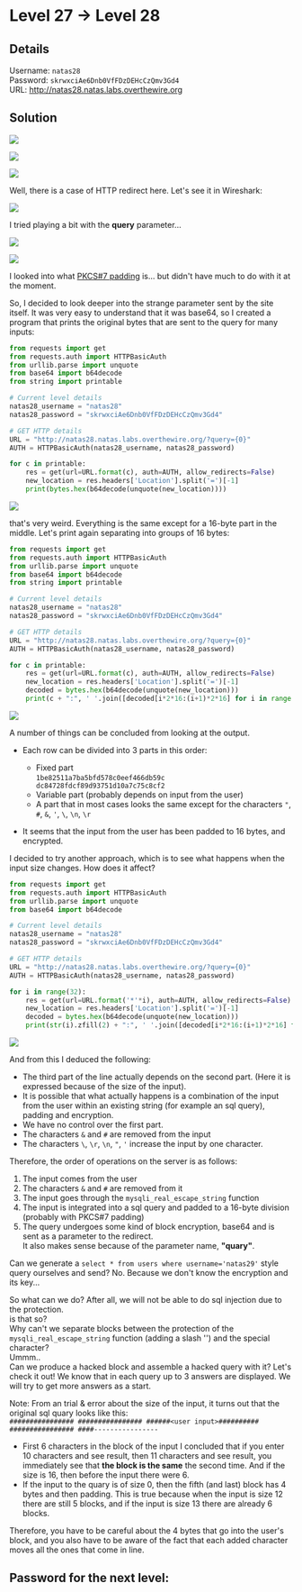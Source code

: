 # Level 27 → Level 28

## Details
Username: `natas28`<br />
Password: `skrwxciAe6Dnb0VfFDzDEHcCzQmv3Gd4`<br />
URL:      http://natas28.natas.labs.overthewire.org

## Solution
![](0.png)

![](1.png)

![](2.png)

Well, there is a case of HTTP redirect here. Let's see it in Wireshark:

![](3.png)

I tried playing a bit with the **query** parameter...

![](4.png)

![](5.png)

I looked into what [PKCS#7 padding](https://medium.com/asecuritysite-when-bob-met-alice/so-what-is-pkcs-7-daf8f4423fd1) is... but didn't have much to do with it at the moment.

So, I decided to look deeper into the strange parameter sent by the site itself. It was very easy to understand that it was base64, so I created a program that prints the original bytes that are sent to the query for many inputs:

```python
from requests import get
from requests.auth import HTTPBasicAuth
from urllib.parse import unquote
from base64 import b64decode
from string import printable

# Current level details
natas28_username = "natas28"
natas28_password = "skrwxciAe6Dnb0VfFDzDEHcCzQmv3Gd4"

# GET HTTP details
URL = "http://natas28.natas.labs.overthewire.org/?query={0}"
AUTH = HTTPBasicAuth(natas28_username, natas28_password)

for c in printable:
    res = get(url=URL.format(c), auth=AUTH, allow_redirects=False)
    new_location = res.headers['Location'].split('=')[-1]
    print(bytes.hex(b64decode(unquote(new_location))))
```

![](6.png)

that's very weird. Everything is the same except for a 16-byte part in the middle.
Let's print again separating into groups of 16 bytes:

```python
from requests import get
from requests.auth import HTTPBasicAuth
from urllib.parse import unquote
from base64 import b64decode
from string import printable

# Current level details
natas28_username = "natas28"
natas28_password = "skrwxciAe6Dnb0VfFDzDEHcCzQmv3Gd4"

# GET HTTP details
URL = "http://natas28.natas.labs.overthewire.org/?query={0}"
AUTH = HTTPBasicAuth(natas28_username, natas28_password)

for c in printable:
    res = get(url=URL.format(c), auth=AUTH, allow_redirects=False)
    new_location = res.headers['Location'].split('=')[-1]
    decoded = bytes.hex(b64decode(unquote(new_location)))
    print(c + ":", ' '.join([decoded[i*2*16:(i+1)*2*16] for i in range(len(decoded)//(2*16))]))
```

![](7.png)

A number of things can be concluded from looking at the output.
* Each row can be divided into 3 parts in this order:
    * Fixed part<br />
    `1be82511a7ba5bfd578c0eef466db59c dc84728fdcf89d93751d10a7c75c8cf2`
    * Variable part (probably depends on input from the user)
    * A part that in most cases looks the same except for the characters `"`, `#`, `&`, `'`, `\`, `\n`, `\r`

* It seems that the input from the user has been padded to 16 bytes, and encrypted.

I decided to try another approach, which is to see what happens when the input size changes. How does it affect?

```python
from requests import get
from requests.auth import HTTPBasicAuth
from urllib.parse import unquote
from base64 import b64decode

# Current level details
natas28_username = "natas28"
natas28_password = "skrwxciAe6Dnb0VfFDzDEHcCzQmv3Gd4"

# GET HTTP details
URL = "http://natas28.natas.labs.overthewire.org/?query={0}"
AUTH = HTTPBasicAuth(natas28_username, natas28_password)

for i in range(32):
    res = get(url=URL.format('*'*i), auth=AUTH, allow_redirects=False)
    new_location = res.headers['Location'].split('=')[-1]
    decoded = bytes.hex(b64decode(unquote(new_location)))
    print(str(i).zfill(2) + ":", ' '.join([decoded[i*2*16:(i+1)*2*16] for i in range(len(decoded)//(2*16))]))
```

![](8.png)

And from this I deduced the following:
* The third part of the line actually depends on the second part. (Here it is expressed because of the size of the input).
* It is possible that what actually happens is a combination of the input from the user within an existing string (for example an sql query), padding and encryption.
* We have no control over the first part.
* The characters `&` and `#` are removed from the input
* The characters `\`, `\r`, `\n`, `"`, `'` increase the input by one character.

Therefore, the order of operations on the server is as follows:
1. The input comes from the user
2. The characters `&` and `#` are removed from it
3. The input goes through the `mysqli_real_escape_string` function
4. The input is integrated into a sql query and padded to a 16-byte division (probably with PKCS#7 padding)
5. The query undergoes some kind of block encryption, base64 and is sent as a parameter to the redirect.<br />
It also makes sense because of the parameter name, **"quary"**.

Can we generate a `select * from users where username='natas29'` style query ourselves and send? No. Because we don't know the encryption and its key...

So what can we do? After all, we will not be able to do sql injection due to the protection.<br />
is that so?<br />
Why can't we separate blocks between the protection of the `mysqli_real_escape_string` function (adding a slash '\') and the special character?<br />
Ummm..<br />
Can we produce a hacked block and assemble a hacked query with it? Let's check it out!
We know that in each query up to 3 answers are displayed. We will try to get more answers as a start.

Note:
From an trial & error about the size of the input, it turns out that the original sql quary looks like this:<br />
`################ ################ ######<user input>########## ################ ####----------------`<br />
* First 6 characters in the block of the input I concluded that if you enter 10 characters and see result, then 11 characters and see result, you immediately see that **the block is the same** the second time. And if the size is 16, then before the input there were 6. <br />
* If the input to the quary is of size 0, then the fifth (and last) block has 4 bytes and then padding. This is true because when the input is size 12 there are still 5 blocks, and if the input is size 13 there are already 6 blocks.

Therefore, you have to be careful about the 4 bytes that go into the user's block, and you also have to be aware of the fact that each added character moves all the ones that come in line.



## Password for the next level:
```

```
